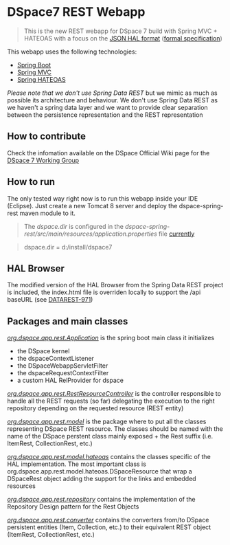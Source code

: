 # DSpace7 REST Webapp
> This is the new REST webapp for DSpace 7 build with Spring MVC + HATEOAS with a focus on the [JSON HAL format](http://stateless.co/hal_specification.html) ([formal specification](https://tools.ietf.org/html/draft-kelly-json-hal-08))

This webapp uses the following technologies:
- [Spring Boot](https://projects.spring.io/spring-boot/) 
- [Spring MVC](https://spring.io/guides/gs/rest-service/)
- [Spring HATEOAS](http://projects.spring.io/spring-hateoas/)

*Please note that we don't use Spring Data REST* but we mimic as much as possible its architecture and behaviour.
We don't use Spring Data REST as we haven't a spring data layer and we want to provide clear separation between the persistence representation and the REST representation

## How to contribute
Check the infomation available on the DSpace Official Wiki page for the [DSpace 7 Working Group](https://wiki.duraspace.org/display/DSPACE/DSpace+7+UI+Working+Group)

## How to run
The only tested way right now is to run this webapp inside your IDE (Eclipse). Just create a new Tomcat 8 server and deploy the dspace-spring-rest maven module to it.
> The *dspace.dir* is configured in the *dspace-spring-rest/src/main/resources/application.properties* file
[currently](src/main/resources/application.properties#L25)

> dspace.dir = d:/install/dspace7

## HAL Browser
The modified version of the HAL Browser from the Spring Data REST project is included, the index.html file is overriden locally to support the /api baseURL (see [DATAREST-971](https://jira.spring.io/browse/DATAREST-971))

## Packages and main classes
*[org.dspace.app.rest.Application](src/main/java/org/dspace/app/rest/Application.java)* is the spring boot main class it initializes
- the DSpace kernel
- the dspaceContextListener
- the DSpaceWebappServletFilter
- the dspaceRequestContextFilter
- a custom HAL RelProvider for dspace

*[org.dspace.app.rest.RestResourceController](src/main/java/org/dspace/app/rest/RestResourceController.java)* is the controller responsible to handle all the REST requests (so far) delegating the execution to the right repository depending on the requested resource (REST entity)

*[org.dspace.app.rest.model](src/main/java/org/dspace/app/rest/model)* is the package where to put all the classes representing DSpace REST resource. The classes should be named with the name of the DSpace perstent class mainly exposed + the Rest suffix (i.e. ItemRest, CollectionRest, etc.)

*[org.dspace.app.rest.model.hateoas](src/main/java/org/dspace/app/rest/model/hateoas)* contains the classes specific of the HAL implementation. The most important class is org.dspace.app.rest.model.hateoas.DSpaceResource<T> that wrap a DSpaceRest object adding the support for the links and embedded resources

*[org.dspace.app.rest.repository](src/main/java/org/dspace/app/rest/repository)* contains the implementation of the Repository Design pattern for the Rest Objects

*[org.dspace.app.rest.converter](src/main/java/org/dspace/app/rest/converter)* contains the converters from/to DSpace persistent entities (Item, Collection, etc.) to their equivalent REST object (ItemRest, CollectionRest, etc.)
